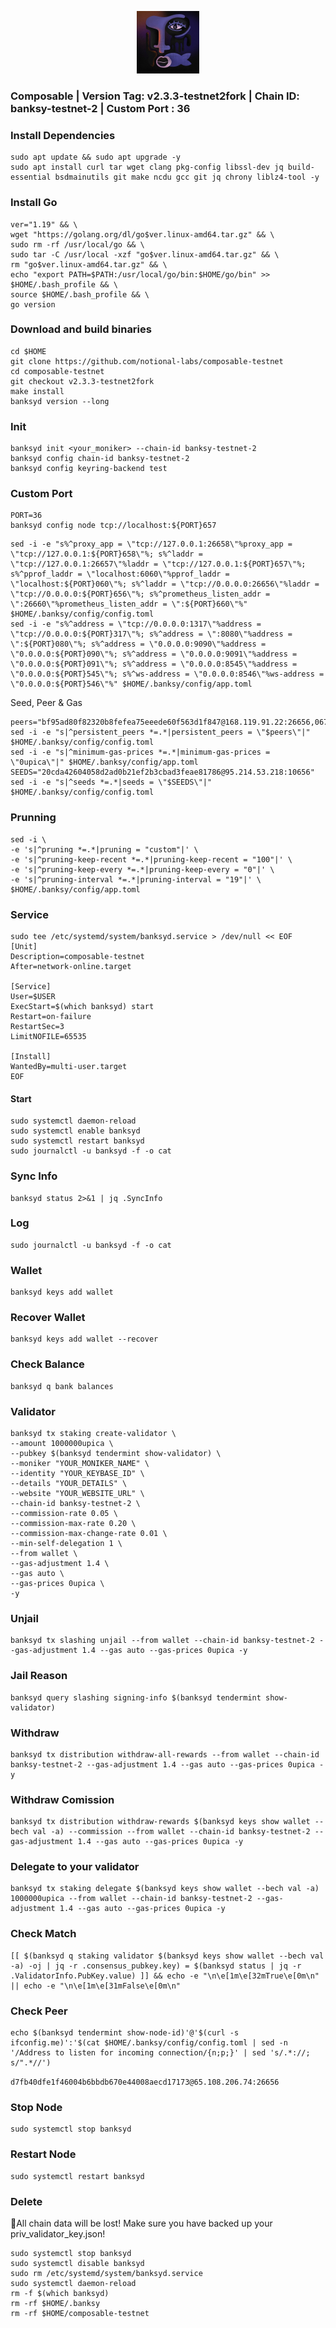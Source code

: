 

<p align="center">
  <img height="100" height="auto" src="Composable.jpg">
</p>

### Composable | Version Tag: v2.3.3-testnet2fork | Chain ID: banksy-testnet-2 | Custom Port : 36

### Install Dependencies
```
sudo apt update && sudo apt upgrade -y
sudo apt install curl tar wget clang pkg-config libssl-dev jq build-essential bsdmainutils git make ncdu gcc git jq chrony liblz4-tool -y
```

### Install Go
```
ver="1.19" && \
wget "https://golang.org/dl/go$ver.linux-amd64.tar.gz" && \
sudo rm -rf /usr/local/go && \
sudo tar -C /usr/local -xzf "go$ver.linux-amd64.tar.gz" && \
rm "go$ver.linux-amd64.tar.gz" && \
echo "export PATH=$PATH:/usr/local/go/bin:$HOME/go/bin" >> $HOME/.bash_profile && \
source $HOME/.bash_profile && \
go version
```

### Download and build binaries
```
cd $HOME
git clone https://github.com/notional-labs/composable-testnet
cd composable-testnet
git checkout v2.3.3-testnet2fork
make install
banksyd version --long
```

### Init
```
banksyd init <your_moniker> --chain-id banksy-testnet-2
banksyd config chain-id banksy-testnet-2
banksyd config keyring-backend test
```

### Custom Port
```
PORT=36
banksyd config node tcp://localhost:${PORT}657
```
```
sed -i -e "s%^proxy_app = \"tcp://127.0.0.1:26658\"%proxy_app = \"tcp://127.0.0.1:${PORT}658\"%; s%^laddr = \"tcp://127.0.0.1:26657\"%laddr = \"tcp://127.0.0.1:${PORT}657\"%; s%^pprof_laddr = \"localhost:6060\"%pprof_laddr = \"localhost:${PORT}060\"%; s%^laddr = \"tcp://0.0.0.0:26656\"%laddr = \"tcp://0.0.0.0:${PORT}656\"%; s%^prometheus_listen_addr = \":26660\"%prometheus_listen_addr = \":${PORT}660\"%" $HOME/.banksy/config/config.toml
sed -i -e "s%^address = \"tcp://0.0.0.0:1317\"%address = \"tcp://0.0.0.0:${PORT}317\"%; s%^address = \":8080\"%address = \":${PORT}080\"%; s%^address = \"0.0.0.0:9090\"%address = \"0.0.0.0:${PORT}090\"%; s%^address = \"0.0.0.0:9091\"%address = \"0.0.0.0:${PORT}091\"%; s%^address = \"0.0.0.0:8545\"%address = \"0.0.0.0:${PORT}545\"%; s%^ws-address = \"0.0.0.0:8546\"%ws-address = \"0.0.0.0:${PORT}546\"%" $HOME/.banksy/config/app.toml
```
Seed, Peer & Gas
```
peers="bf95ad80f82320b8fefea75eeede60f563d1f847@168.119.91.22:26656,067f0f6f1706c4ef7da49b2896f28e194e8be055@96.234.160.22:30456,4775d0152d784b3ddf4f48c2d0ebddf961b52655@43.157.56.21:26656,d5519e378247dfb61dfe90652d1fe3e2b3005a5b@65.109.68.190:15956,f23a8daca1f65aeee7ce6f6d47a56542a08538c9@66.45.233.110:26656,13c29d1d66d604e8920ba0170276368e4e77f249@88.99.3.158:22256,4bf7484e2100e9da01180fff7055642263f34ccc@65.108.71.163:26656,4c1ea1da9fb0442201e79535d71f66a5e0e1e68c@51.91.30.173:3000,7ab89f884656a66ca90fd9d44489da3c6ca1fea4@95.217.144.107:22256,3172f3c8b62d31d4c6e69afbf6109d06f864d899@43.157.62.85:26656,c97dd69796a3f55fb00d92358ec34a8185e28212@5.9.79.121:49656"
sed -i -e "s|^persistent_peers *=.*|persistent_peers = \"$peers\"|" $HOME/.banksy/config/config.toml
sed -i -e "s|^minimum-gas-prices *=.*|minimum-gas-prices = \"0upica\"|" $HOME/.banksy/config/app.toml
SEEDS="20cda42604058d2ad0b21ef2b3cbad3feae81786@95.214.53.218:10656"
sed -i -e "s|^seeds *=.*|seeds = \"$SEEDS\"|" $HOME/.banksy/config/config.toml
```

### Prunning
```
sed -i \
-e 's|^pruning *=.*|pruning = "custom"|' \
-e 's|^pruning-keep-recent *=.*|pruning-keep-recent = "100"|' \
-e 's|^pruning-keep-every *=.*|pruning-keep-every = "0"|' \
-e 's|^pruning-interval *=.*|pruning-interval = "19"|' \
$HOME/.banksy/config/app.toml
```

### Service
```
sudo tee /etc/systemd/system/banksyd.service > /dev/null << EOF
[Unit]
Description=composable-testnet
After=network-online.target

[Service]
User=$USER
ExecStart=$(which banksyd) start
Restart=on-failure
RestartSec=3
LimitNOFILE=65535

[Install]
WantedBy=multi-user.target
EOF
```

#### Start
```
sudo systemctl daemon-reload
sudo systemctl enable banksyd
sudo systemctl restart banksyd
sudo journalctl -u banksyd -f -o cat
```

### Sync Info
```
banksyd status 2>&1 | jq .SyncInfo
```

### Log
```
sudo journalctl -u banksyd -f -o cat
```

### Wallet
```
banksyd keys add wallet
```

### Recover Wallet
```
banksyd keys add wallet --recover
```

### Check Balance
```
banksyd q bank balances 
```

### Validator
```
banksyd tx staking create-validator \
--amount 1000000upica \
--pubkey $(banksyd tendermint show-validator) \
--moniker "YOUR_MONIKER_NAME" \
--identity "YOUR_KEYBASE_ID" \
--details "YOUR_DETAILS" \
--website "YOUR_WEBSITE_URL" \
--chain-id banksy-testnet-2 \
--commission-rate 0.05 \
--commission-max-rate 0.20 \
--commission-max-change-rate 0.01 \
--min-self-delegation 1 \
--from wallet \
--gas-adjustment 1.4 \
--gas auto \
--gas-prices 0upica \
-y
```

### Unjail
```
banksyd tx slashing unjail --from wallet --chain-id banksy-testnet-2 --gas-adjustment 1.4 --gas auto --gas-prices 0upica -y
```

### Jail Reason
```
banksyd query slashing signing-info $(banksyd tendermint show-validator)
```

### Withdraw 
```
banksyd tx distribution withdraw-all-rewards --from wallet --chain-id banksy-testnet-2 --gas-adjustment 1.4 --gas auto --gas-prices 0upica -y
```

### Withdraw Comission
```
banksyd tx distribution withdraw-rewards $(banksyd keys show wallet --bech val -a) --commission --from wallet --chain-id banksy-testnet-2 --gas-adjustment 1.4 --gas auto --gas-prices 0upica -y
```

### Delegate to your validator
```
banksyd tx staking delegate $(banksyd keys show wallet --bech val -a) 1000000upica --from wallet --chain-id banksy-testnet-2 --gas-adjustment 1.4 --gas auto --gas-prices 0upica -y
```

### Check Match
```
[[ $(banksyd q staking validator $(banksyd keys show wallet --bech val -a) -oj | jq -r .consensus_pubkey.key) = $(banksyd status | jq -r .ValidatorInfo.PubKey.value) ]] && echo -e "\n\e[1m\e[32mTrue\e[0m\n" || echo -e "\n\e[1m\e[31mFalse\e[0m\n"
```

### Check Peer
```
echo $(banksyd tendermint show-node-id)'@'$(curl -s ifconfig.me)':'$(cat $HOME/.banksy/config/config.toml | sed -n '/Address to listen for incoming connection/{n;p;}' | sed 's/.*://; s/".*//')
```
`d7fb40dfe1f46004b6bbdb670e44008aecd17173@65.108.206.74:26656`

### Stop Node
```
sudo systemctl stop banksyd
```

### Restart Node
```
sudo systemctl restart banksyd
```

### Delete
🔺All chain data will be lost! Make sure you have backed up your priv_validator_key.json!
```
sudo systemctl stop banksyd
sudo systemctl disable banksyd
sudo rm /etc/systemd/system/banksyd.service
sudo systemctl daemon-reload
rm -f $(which banksyd)
rm -rf $HOME/.banksy
rm -rf $HOME/composable-testnet
```



